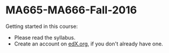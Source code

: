 # MA665-MA666-Fall-2016

Getting started in this course:
<ul>
  <li> Please read the syllabus. </li>
  <li> Create an account on <a href="edx.org",target="_blank">edX.org</a>, if you don't already have one.
</ul>

